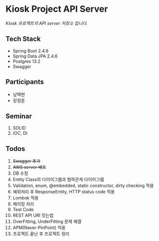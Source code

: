 # Kiosk Project API Server
*Kiosk 프로젝트의 API server 저장소 입니다.*

## Tech Stack
* Spring Boot 2.4.6
* Spring Data JPA 2.4.6
* Postgres 13.2
* Swagger

## Participants
* 남택현
* 장정훈

## Seminar
1. SOLID
2. IOC, DI

## Todos
1. ~~Swagger 추가~~
2. ~~AWS server 배포~~
3. DB 수정
3. Entity Class의 다이어그램과 협력관계 다이어그램
5. Validation, enum, @embedded, static constructor, dirty checking 적용
4. 예외처리 후 ResponseEntity, HTTP status code 적용
7. Lombok 적용
5. 페이징 처리
5. Test Code
6. REST API URI 짓는법
9. OverFitting, UnderFitting 문제 해결
10. APM(Naver-PinPoint) 적용
11. 프로젝트 끝난 후 프로젝트 정리

